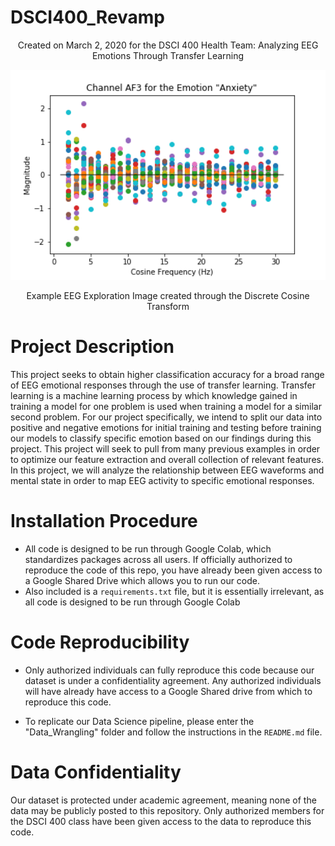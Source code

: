 # DSCI400_Revamp
<p align="center">
  Created on March 2, 2020 for the DSCI 400 Health Team: 
  Analyzing EEG Emotions Through Transfer Learning  
</p>

<p align="center">
  <img src=DCTExplorationImage.png width="700" title="DCT Exploration Image">
</p>
<p align="center">
  Example EEG Exploration Image created through the Discrete Cosine Transform
</p>

# Project Description
This project seeks to obtain higher classification accuracy for a broad range of EEG emotional responses through the use of transfer learning. Transfer learning is a machine learning process by which knowledge gained in training a model for one problem is used when training a model for a similar second problem. For our project specifically, we intend to split our data into positive and negative emotions for initial training and testing before training our models to classify specific emotion based on our findings during this project. This project will seek to pull from many previous examples in order to optimize our feature extraction and overall collection of relevant features. In this project, we will analyze the relationship between EEG waveforms and mental state in order to map EEG activity to specific emotional responses. 


# Installation Procedure
* All code is designed to be run through Google Colab, which standardizes packages across all users. If officially authorized to reproduce the code of this repo, you have already been given access to a Google Shared Drive which allows you to run our code.
* Also included is a `requirements.txt` file, but it is essentially irrelevant, as all code is designed to be run through Google Colab

# Code Reproducibility
* Only authorized individuals can fully reproduce this code because our dataset is under a confidentiality agreement. Any authorized individuals will have already have access to a Google Shared drive from which to reproduce this code.

* To replicate our Data Science pipeline, please enter the "Data_Wrangling" folder
and follow the instructions in the `README.md` file.


# Data Confidentiality
Our dataset is protected under academic agreement, meaning none of the data may be publicly posted to this repository. Only authorized members for the DSCI 400 class have been given access to the data to reproduce this code. 

